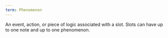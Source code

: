 ```yaml
---
term: Phenomenon
---
```

An event, action, or piece of logic associated with a slot. Slots can have up to one note and up to one phenomenon.
